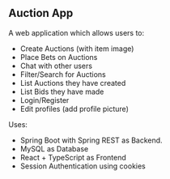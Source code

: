 ## Auction App
A web application which allows users to:
- Create Auctions (with item image)
- Place Bets on Auctions
- Chat with other users
- Filter/Search for Auctions
- List Auctions they have created
- List Bids they have made
- Login/Register
- Edit profiles (add profile picture)



Uses: 
- Spring Boot with Spring REST as Backend. 
- MySQL as Database
- React + TypeScript as Frontend
- Session Authentication using cookies




